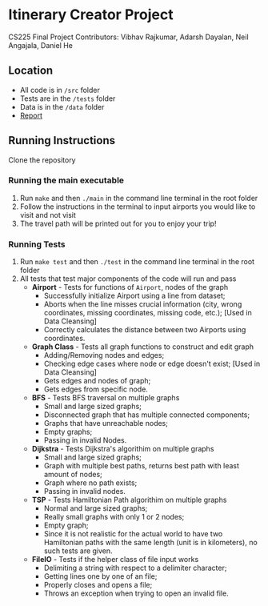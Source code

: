 # Itinerary Creator Project
CS225 Final Project
Contributors: Vibhav Rajkumar, Adarsh Dayalan, Neil Angajala, Daniel He

## Location

* All code is in `/src` folder
* Tests are in the `/tests` folder
* Data is in the `/data` folder
* [Report](./results.md)

## Running Instructions

Clone the repository

### Running the main executable

1. Run `make` and then `./main` in the command line terminal in the root folder
2. Follow the instructions in the terminal to input airports you would like to visit and not visit
3. The travel path will be printed out for you to enjoy your trip!


### Running Tests

1. Run `make test` and then `./test` in the command line terminal in the root folder
2. All tests that test major components of the code will run and pass
    - **Airport** - Tests for functions of `Airport`, nodes of the graph
        - Successfully initialize Airport using a line from dataset;
        - Aborts when the line misses crucial information (city, wrong coordinates, missing coordinates, missing code, etc.); [Used in Data Cleansing]
        - Correctly calculates the distance between two Airports using coordinates.
    - **Graph Class** - Tests all graph functions to construct and edit graph
        - Adding/Removing nodes and edges;
        - Checking edge cases where node or edge doesn't exist; [Used in Data Cleansing]
        - Gets edges and nodes of graph;
        - Gets edges from specific node.
    - **BFS** - Tests BFS traversal on multiple graphs
        - Small and large sized graphs;
        - Disconnected graph that has multiple connected components;
        - Graphs that have unreachable nodes;
        - Empty graphs;
        - Passing in invalid Nodes.
    - **Dijkstra** - Tests Dijkstra's algorithim on multiple graphs
        - Small and large sized graphs;
        - Graph with multiple best paths, returns best path with least amount of nodes;
        - Graph where no path exists;
        - Passing in invalid nodes.
    - **TSP** - Tests Hamiltonian Path algorithim on multiple graphs
        - Normal and large sized graphs;
        - Really small graphs with only 1 or 2 nodes;
        - Empty graph;
        - Since it is not realistic for the actual world to have two Hamiltonian paths with the same length (unit is in kilometers), no such tests are given.
    - **FileIO** - Tests if the helper class of file input works
        - Delimiting a string with respect to a delimiter character;
        - Getting lines one by one of an file;
        - Properly closes and opens a file;
        - Throws an exception when trying to open an invalid file.


